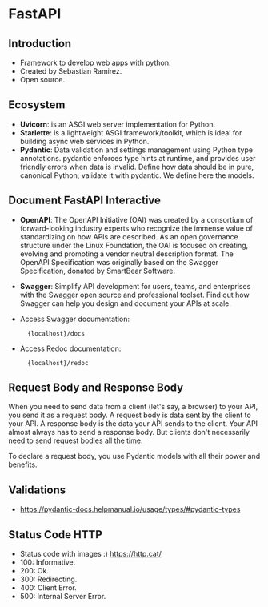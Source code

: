 # FastAPI

## Introduction
* Framework to develop web apps with python.
* Created by Sebastian Ramirez.
* Open source.

## Ecosystem
* **Uvicorn**: is an ASGI web server implementation for Python.
* **Starlette**: is a lightweight ASGI framework/toolkit, which is ideal for building async web services in Python.
* **Pydantic**: Data validation and settings management using Python type annotations. pydantic enforces type hints at runtime, and provides user friendly errors when data is invalid. Define how data should be in pure, canonical Python; validate it with pydantic. We define here the models.

## Document FastAPI Interactive
* **OpenAPI**: The OpenAPI Initiative (OAI) was created by a consortium of forward-looking industry experts who recognize the immense value of standardizing on how APIs are described. As an open governance structure under the Linux Foundation, the OAI is focused on creating, evolving and promoting a vendor neutral description format. The OpenAPI Specification was originally based on the Swagger Specification, donated by SmartBear Software.
* **Swagger**: Simplify API development for users, teams, and enterprises with the Swagger open source and professional toolset. Find out how Swagger can help you design and document your APIs at scale.  
* Access Swagger documentation:  

        {localhost}/docs  
* Access Redoc documentation:

        {localhost}/redoc

## Request Body and Response Body
When you need to send data from a client (let's say, a browser) to your API, you send it as a request body. A request body is data sent by the client to your API. A response body is the data your API sends to the client. Your API almost always has to send a response body. But clients don't necessarily need to send request bodies all the time.

To declare a request body, you use Pydantic models with all their power and benefits.

## Validations
* https://pydantic-docs.helpmanual.io/usage/types/#pydantic-types

## Status Code HTTP
* Status code with images :) https://http.cat/
* 100: Informative.
* 200: Ok.
* 300: Redirecting.
* 400: Client Error.
* 500: Internal Server Error.